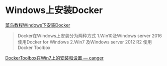 # Windows上安装Docker

[菜鸟教程Windows下安装Docker](http://www.runoob.com/docker/windows-docker-install.html)

> Docker在Windows上安装分为两种方式 1.Win10及Windows server 2016 使用Docker for Windows 2.Win7 及Windows server 2012 R2 使用Docker Toolbox

[DockerToolbox在Win7上的安装和设置 — canger](https://www.cnblogs.com/canger/p/9028723.html)